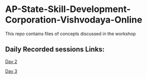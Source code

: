 # AP-State-Skill-Development-Corporation-Vishvodaya-Online
This repo contains files of concepts discussed in the workshop

## Daily Recorded sessions Links:
[Day 2](https://transcripts.gotomeeting.com/#/s/045cdf5dad4665dda6fe74fa7985a1b1983afd5d4e182f2c3348470a60ea4ada)

[Day 3](https://transcripts.gotomeeting.com/#/s/0f284aec03533ded5407a4cfb7d00ab0a539f52655b9d7809d1733f23e92199f)
